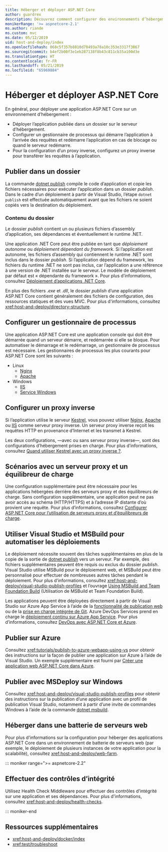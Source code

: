 ```yaml
---
title: Héberger et déployer ASP.NET Core
author: guardrex
description: Découvrez comment configurer des environnements d’hébergement et déployer des applications ASP.NET Core.
monikerRange: '>= aspnetcore-2.1'
ms.author: riande
ms.custom: mvc
ms.date: 05/12/2019
uid: host-and-deploy/index
ms.openlocfilehash: 068c5f357b8010d78493a78a10c353e3317f3867
ms.sourcegitcommit: b4ef2b00f3e1eb287138f8b43c811cb35a100d3e
ms.translationtype: HT
ms.contentlocale: fr-FR
ms.lasthandoff: 05/21/2019
ms.locfileid: "65969884"
---
```

# <a name="host-and-deploy-aspnet-core"></a>Héberger et déployer ASP.NET Core

En général, pour déployer une application ASP.NET Core sur un environnement d’hébergement :

* Déployer l’application publiée dans un dossier sur le serveur d’hébergement.
* Configurer un gestionnaire de processus qui démarre l’application à l’arrivée des requêtes et redémarre l’application en cas de blocage ou quand le serveur redémarre.
* Pour la configuration d’un proxy inverse, configurez un proxy inverse pour transférer les requêtes à l’application.

## <a name="publish-to-a-folder"></a>Publier dans un dossier

La commande [dotnet publish](/dotnet/core/tools/dotnet-publish) compile le code d’application et copie les fichiers nécessaires pour exécuter l’application dans un dossier *publish*. Dans le cadre d’un déploiement à partir de Visual Studio, l’étape `dotnet publish` est effectuée automatiquement avant que les fichiers ne soient copiés vers la destination du déploiement.

### <a name="folder-contents"></a>Contenu du dossier

Le dossier *publish* contient un ou plusieurs fichiers d’assembly d’application, ses dépendances et éventuellement le runtime .NET.

Une application .NET Core peut être publiée en tant que *déploiement autonome* ou *déploiement dépendant du framework*. Si l’application est autonome, les fichiers d’assembly qui contiennent le runtime .NET sont inclus dans le dossier *publish*. Si l’application dépend du framework, les fichiers du runtime .NET ne sont pas inclus, car l’application a une référence à une version de .NET installée sur le serveur. Le modèle de déploiement par défaut est « dépendante du framework ». Pour plus d’informations, consultez [Déploiement d’applications .NET Core](/dotnet/core/deploying/).

En plus des fichiers *.exe* et *.dll*, le dossier *publish* d’une application ASP.NET Core contient généralement des fichiers de configuration, des ressources statiques et des vues MVC. Pour plus d'informations, consultez <xref:host-and-deploy/directory-structure>.

## <a name="set-up-a-process-manager"></a>Configurer un gestionnaire de processus

Une application ASP.NET Core est une application console qui doit être démarrée quand un serveur démarre, et redémarrée si elle se bloque. Pour automatiser le démarrage et le redémarrage, un gestionnaire de processus est nécessaire. Les gestionnaires de processus les plus courants pour ASP.NET Core sont les suivants :

* Linux
  * [Nginx](xref:host-and-deploy/linux-nginx)
  * [Apache](xref:host-and-deploy/linux-apache)
* Windows
  * [IIS](xref:host-and-deploy/iis/index)
  * [Service Windows](xref:host-and-deploy/windows-service)

## <a name="set-up-a-reverse-proxy"></a>Configurer un proxy inverse

Si l’application utilise le serveur [Kestrel](xref:fundamentals/servers/kestrel), vous pouvez utiliser [Nginx](xref:host-and-deploy/linux-nginx), [Apache](xref:host-and-deploy/linux-apache) ou [IIS](xref:host-and-deploy/iis/index) comme serveur proxy inverse. Un serveur proxy inverse reçoit les requêtes HTTP en provenance d’Internet et les transmet à Kestrel.

Les deux configurations, &mdash;avec ou sans serveur proxy inverse&mdash;, sont des configurations d’hébergement prises en charge. Pour plus d’informations, consultez [Quand utiliser Kestrel avec un proxy inverse ?](xref:fundamentals/servers/kestrel#when-to-use-kestrel-with-a-reverse-proxy).

## <a name="proxy-server-and-load-balancer-scenarios"></a>Scénarios avec un serveur proxy et un équilibreur de charge

Une configuration supplémentaire peut être nécessaire pour les applications hébergées derrière des serveurs proxy et des équilibreurs de charge. Sans configuration supplémentaire, une application peut ne pas avoir accès au schéma (HTTP/HTTPS) et à l’adresse IP distante d’où provient une requête. Pour plus d’informations, consultez [Configurer ASP.NET Core pour l’utilisation de serveurs proxy et d’équilibreurs de charge](xref:host-and-deploy/proxy-load-balancer).

## <a name="use-visual-studio-and-msbuild-to-automate-deployments"></a>Utiliser Visual Studio et MSBuild pour automatiser les déploiements

Le déploiement nécessite souvent des tâches supplémentaires en plus de la copie de la sortie de [dotnet publish](/dotnet/core/tools/dotnet-publish) vers un serveur. Par exemple, des fichiers supplémentaires peuvent être requis ou exclus du dossier *publish*. Visual Studio utilise MSBuild pour le déploiement web, et MSBuild peut être personnalisé pour effectuer de nombreuses autres tâches pendant le déploiement. Pour plus d’informations, consultez <xref:host-and-deploy/visual-studio-publish-profiles> et l’ouvrage [Using MSBuild and Team Foundation Build](http://msbuildbook.com/) (Utilisation de MSBuild et Team Foundation Build).

Les applications peuvent être déployées directement à partir de Visual Studio sur Azure App Service à l’aide de la [fonctionnalité de publication web](xref:tutorials/publish-to-azure-webapp-using-vs) ou de la [prise en charge intégrée de Git](xref:host-and-deploy/azure-apps/azure-continuous-deployment). Azure DevOps Services prend en charge le [déploiement continu sur Azure App Service](/azure/devops/pipelines/targets/webapp). Pour plus d’informations, consultez [DevOps avec ASP.NET Core et Azure](xref:azure/devops/index).

## <a name="publish-to-azure"></a>Publier sur Azure

Consultez <xref:tutorials/publish-to-azure-webapp-using-vs> pour obtenir des instructions sur la façon de publier une application sur Azure à l’aide de Visual Studio. Un exemple supplémentaire est fourni par [Créer une application web ASP.NET Core dans Azure](/azure/app-service/app-service-web-get-started-dotnet).

## <a name="publish-with-msdeploy-on-windows"></a>Publier avec MSDeploy sur Windows

Consultez <xref:host-and-deploy/visual-studio-publish-profiles> pour obtenir des instructions sur la publication d’une application avec un profil de publication Visual Studio, notamment à partir d’une invite de commandes Windows à l’aide de la commande [dotnet msbuild](/dotnet/core/tools/dotnet-msbuild).

## <a name="host-in-a-web-farm"></a>Héberger dans une batterie de serveurs web

Pour plus d’informations sur la configuration pour héberger des applications ASP.NET Core dans un environnement de batterie de serveurs web (par exemple, le déploiement de plusieurs instances de votre application pour la scalabilité), consultez <xref:host-and-deploy/web-farm>.

::: moniker range=">= aspnetcore-2.2"

## <a name="perform-health-checks"></a>Effectuer des contrôles d’intégrité

Utilisez Health Check Middleware pour effectuer des contrôles d’intégrité sur une application et ses dépendances. Pour plus d'informations, consultez <xref:host-and-deploy/health-checks>.

::: moniker-end

## <a name="additional-resources"></a>Ressources supplémentaires

* <xref:host-and-deploy/docker/index>
* <xref:test/troubleshoot>
